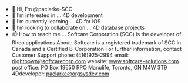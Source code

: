 - 👋 Hi, I’m @paclarke-SCC
- 👀 I’m interested in ... 4D development
- 🌱 I’m currently learning ... 4D for iOS
- 💞️ I’m looking to collaborate on ... 4D database projects
- 📫 How to reach me ... Softcare Corporation (SCC) is the developer of Rheo applications
About: Softcare is a registered trademark of SCC in Canada and a Certified B-Corporation
For further information, contact Customer Support
phone: (416)925-2994
email: rlightbown@softcarecorp.com
website: www.softcare-solutions.com
post office: PO Box 19650 RPO Manulife, Toronto, ON M4W 3T9
4Ddeveloper: paclarke@orgsysdev.com
